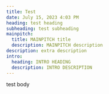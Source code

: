 ```yaml
---
title: Test
date: July 15, 2023 4:03 PM
heading: test heading
subheading: test subheading
mainpitch:
  title: MAINPITCH title
  description: MAINPITCH description
description: extra description
intro:
  heading: INTRO HEADING
  description: INTRO DESCRIPTION
---
```

test body